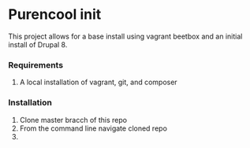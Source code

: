 # Purencool init

This project allows for a base install using vagrant beetbox and an initial install of Drupal 8.

### Requirements
1. A local installation of vagrant, git, and composer



### Installation

1. Clone master bracch of this repo 
2. From the command line navigate cloned repo
3.